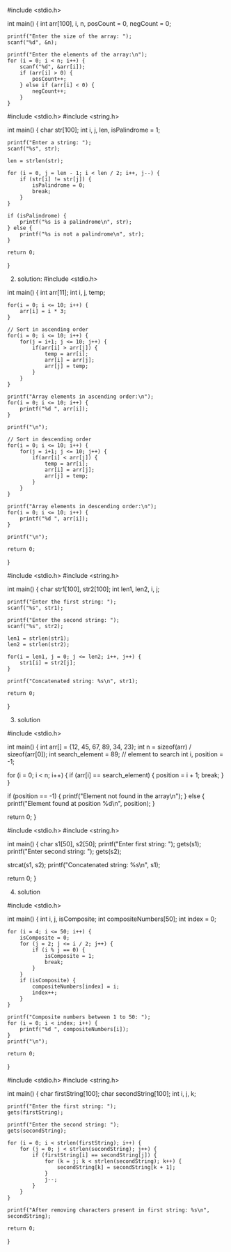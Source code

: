  #include <stdio.h>

int main() {
    int arr[100], i, n, posCount = 0, negCount = 0;

    printf("Enter the size of the array: ");
    scanf("%d", &n);

    printf("Enter the elements of the array:\n");
    for (i = 0; i < n; i++) {
        scanf("%d", &arr[i]);
        if (arr[i] > 0) {
            posCount++;
        } else if (arr[i] < 0) {
            negCount++;
        }
    }


#include <stdio.h>
#include <string.h>

int main() {
    char str[100];
    int i, j, len, isPalindrome = 1;

    printf("Enter a string: ");
    scanf("%s", str);

    len = strlen(str);

    for (i = 0, j = len - 1; i < len / 2; i++, j--) {
        if (str[i] != str[j]) {
            isPalindrome = 0;
            break;
        }
    }

    if (isPalindrome) {
        printf("%s is a palindrome\n", str);
    } else {
        printf("%s is not a palindrome\n", str);
    }

    return 0;
}


2) solution:
#include <stdio.h>

int main() {
    int arr[11];
    int i, j, temp;

    for(i = 0; i <= 10; i++) {
        arr[i] = i * 3;
    }

    // Sort in ascending order
    for(i = 0; i <= 10; i++) {
        for(j = i+1; j <= 10; j++) {
            if(arr[i] > arr[j]) {
                temp = arr[i];
                arr[i] = arr[j];
                arr[j] = temp;
            }
        }
    }

    printf("Array elements in ascending order:\n");
    for(i = 0; i <= 10; i++) {
        printf("%d ", arr[i]);
    }

    printf("\n");

    // Sort in descending order
    for(i = 0; i <= 10; i++) {
        for(j = i+1; j <= 10; j++) {
            if(arr[i] < arr[j]) {
                temp = arr[i];
                arr[i] = arr[j];
                arr[j] = temp;
            }
        }
    }

    printf("Array elements in descending order:\n");
    for(i = 0; i <= 10; i++) {
        printf("%d ", arr[i]);
    }

    printf("\n");

    return 0;
}


#include <stdio.h>
#include <string.h>

int main() {
    char str1[100], str2[100];
    int len1, len2, i, j;

    printf("Enter the first string: ");
    scanf("%s", str1);

    printf("Enter the second string: ");
    scanf("%s", str2);

    len1 = strlen(str1);
    len2 = strlen(str2);

    for(i = len1, j = 0; j <= len2; i++, j++) {
        str1[i] = str2[j];
    }

    printf("Concatenated string: %s\n", str1);

    return 0;
}

3) solution

#include <stdio.h>

int main() {
   int arr[] = {12, 45, 67, 89, 34, 23};
   int n = sizeof(arr) / sizeof(arr[0]);
   int search_element = 89; // element to search
   int i, position = -1;
   
   for (i = 0; i < n; i++) {
      if (arr[i] == search_element) {
         position = i + 1;
         break;
      }
   }

   if (position == -1) {
      printf("Element not found in the array\n");
   } else {
      printf("Element found at position %d\n", position);
   }

   return 0;
}


#include <stdio.h>
#include <string.h>

int main() {
   char s1[50], s2[50];
   printf("Enter first string: ");
   gets(s1);
   printf("Enter second string: ");
   gets(s2);
   
   strcat(s1, s2);
   printf("Concatenated string: %s\n", s1);

   return 0;
}


4) solution

#include <stdio.h>

int main() {
    int i, j, isComposite;
    int compositeNumbers[50];
    int index = 0;

    for (i = 4; i <= 50; i++) {
        isComposite = 0;
        for (j = 2; j <= i / 2; j++) {
            if (i % j == 0) {
                isComposite = 1;
                break;
            }
        }
        if (isComposite) {
            compositeNumbers[index] = i;
            index++;
        }
    }

    printf("Composite numbers between 1 to 50: ");
    for (i = 0; i < index; i++) {
        printf("%d ", compositeNumbers[i]);
    }
    printf("\n");

    return 0;
}



#include <stdio.h>
#include <string.h>

int main() {
    char firstString[100];
    char secondString[100];
    int i, j, k;

    printf("Enter the first string: ");
    gets(firstString);

    printf("Enter the second string: ");
    gets(secondString);

    for (i = 0; i < strlen(firstString); i++) {
        for (j = 0; j < strlen(secondString); j++) {
            if (firstString[i] == secondString[j]) {
                for (k = j; k < strlen(secondString); k++) {
                    secondString[k] = secondString[k + 1];
                }
                j--;
            }
        }
    }

    printf("After removing characters present in first string: %s\n", secondString);

    return 0;
}
